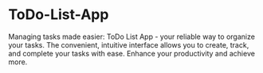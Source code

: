 # ToDo-List-App
Managing tasks made easier: ToDo List App - your reliable way to organize your tasks. 
The convenient, intuitive interface allows you to create, track, and complete your tasks with ease. 
Enhance your productivity and achieve more.
